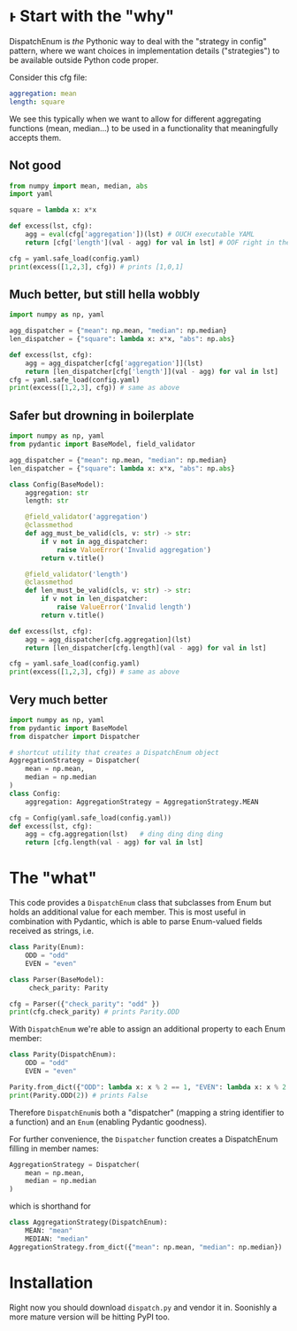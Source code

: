 # ͱ Start with the "why" 

DispatchEnum is *the* Pythonic way to deal with the "strategy in config" pattern, where
we want choices in implementation details ("strategies") to be available outside 
Python code proper.

Consider this cfg file:
```yaml
aggregation: mean
length: square
```

We see this typically when we want to allow for different aggregating functions (mean, median...) to be
used in a functionality that meaningfully accepts them.

## Not good

```py
from numpy import mean, median, abs
import yaml

square = lambda x: x*x

def excess(lst, cfg):
    agg = eval(cfg['aggregation'])(lst) # OUCH executable YAML
    return [cfg['length'](val - agg) for val in lst] # OOF right in the feels

cfg = yaml.safe_load(config.yaml)
print(excess([1,2,3], cfg)) # prints [1,0,1] 
```

## Much better, but still hella wobbly

```py
import numpy as np, yaml

agg_dispatcher = {"mean": np.mean, "median": np.median}
len_dispatcher = {"square": lambda x: x*x, "abs": np.abs}

def excess(lst, cfg):
    agg = agg_dispatcher[cfg['aggregation']](lst)
    return [len_dispatcher[cfg['length']](val - agg) for val in lst]
cfg = yaml.safe_load(config.yaml)
print(excess([1,2,3], cfg)) # same as above 
```

## Safer but drowning in boilerplate

```py
import numpy as np, yaml
from pydantic import BaseModel, field_validator

agg_dispatcher = {"mean": np.mean, "median": np.median}
len_dispatcher = {"square": lambda x: x*x, "abs": np.abs}

class Config(BaseModel):
    aggregation: str
    length: str

    @field_validator('aggregation')
    @classmethod
    def agg_must_be_valid(cls, v: str) -> str:
        if v not in agg_dispatcher:
            raise ValueError('Invalid aggregation')
        return v.title()

    @field_validator('length')
    @classmethod
    def len_must_be_valid(cls, v: str) -> str:
        if v not in len_dispatcher:
            raise ValueError('Invalid length')
        return v.title()

def excess(lst, cfg):
    agg = agg_dispatcher[cfg.aggregation](lst)
    return [len_dispatcher[cfg.length](val - agg) for val in lst]

cfg = yaml.safe_load(config.yaml)
print(excess([1,2,3], cfg)) # same as above 

```

## Very much better
```py
import numpy as np, yaml
from pydantic import BaseModel
from dispatcher import Dispatcher

# shortcut utility that creates a DispatchEnum object
AggregationStrategy = Dispatcher(
    mean = np.mean,
    median = np.median
)
class Config:
    aggregation: AggregationStrategy = AggregationStrategy.MEAN

cfg = Config(yaml.safe_load(config.yaml))
def excess(lst, cfg):
    agg = cfg.aggregation(lst)   # ding ding ding ding
    return [cfg.length(val - agg) for val in lst]

```

# The "what"

This code provides a `DispatchEnum` class that subclasses from Enum but holds an
additional value for each member. This is most useful in combination with Pydantic,
which is able to parse Enum-valued fields received as strings, i.e.

```py
class Parity(Enum):
    ODD = "odd"
    EVEN = "even"

class Parser(BaseModel):
     check_parity: Parity

cfg = Parser({"check_parity": "odd" })
print(cfg.check_parity) # prints Parity.ODD
```

With `DispatchEnum` we're able to assign an additional property to each Enum member:

```py
class Parity(DispatchEnum):
    ODD = "odd"
    EVEN = "even"

Parity.from_dict({"ODD": lambda x: x % 2 == 1, "EVEN": lambda x: x % 2 == 0})
print(Parity.ODD(2)) # prints False
```

Therefore `DispatchEnum`is both a "dispatcher" (mapping a string identifier to a function)
and an `Enum` (enabling Pydantic goodness).

For further convenience, the `Dispatcher` function creates a DispatchEnum filling in member names:

```py
AggregationStrategy = Dispatcher(
    mean = np.mean,
    median = np.median
)
```
which is shorthand for 
```py
class AggregationStrategy(DispatchEnum):
    MEAN: "mean"
    MEDIAN: "median"
AggregationStrategy.from_dict({"mean": np.mean, "median": np.median})
```

# Installation

Right now you should download `dispatch.py` and vendor it in. Soonishly a more mature
version will be hitting PyPI too.